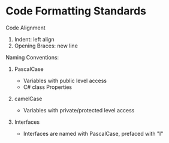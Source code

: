 Code Formatting Standards
===

Code Alignment
1. Indent: left align
2. Opening Braces: new line

Naming Conventions:
1. PascalCase
    - Variables with public level access
    - C# class Properties

2. camelCase
    - Variables with private/protected level access

3. Interfaces
    - Interfaces are named with PascalCase, prefaced with "I"